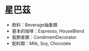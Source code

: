 # 星巴茲
 * 飲料：Beverage抽象類
 * 基本的咖啡：Espresso, HouseBlend
 * 裝飾者類：CondimentDecorator
 * 配料類：Milk, Soy, Chocolate
 
